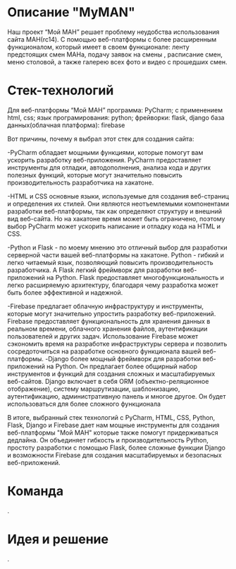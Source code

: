 # Описание "MyMAN"
Наш проект “Мой МАН”  решает  проблему неудобства использования сайта МАН(rc14).  С помощью веб-платформы с более расширенным функционалом,  который имеет в своем функционале: ленту предстоящих смен МАНа, подачу заявок на смены , расписание смен, меню столовой, а также галерею всех фото и видео с прошедших смен.

 # Стек-технологий
Для веб-платформы “Мой МАН”
программа: PyCharm;
 с применением html, css;
 язык програмирования: python;
 фрейворки: flask, django
 база данных(облачная платформа): firebase

Вот причины, почему я выбрал этот стек для создания сайта:

-PyCharm обладает мощными функциями, которые помогут вам ускорить разработку веб-приложения. PyCharm предоставляет инструменты для отладки, автодополнения, анализа кода и других полезных функций, которые могут значительно повысить производительность разработчика на хакатоне.

-HTML и CSS основные языки, используемые для создания веб-страниц и определения их стилей. Они являются неотъемлемыми компонентами разработки веб-платформы, так как определяют структуру и внешний вид веб-сайта. Но на хакатоне время может быть ограничено, поэтому выбор PyCharm может ускорить написание и отладку кода на HTML и CSS.

-Python и Flask - по моему мнению это отличный выбор для разработки серверной части вашей веб-платформы на хакатоне. Python - гибкий и легко читаемый язык, позволяющий повысить производительность разработчика. А Flask легкий фреймворк для разработки веб-приложений на Python. Flask предоставляет многофункциональность и легко расширяемую архитектуру, благодаря чему разработка может быть более эффективной и надежной.

-Firebase предлагает облачную инфраструктуру и инструменты, которые могут значительно упростить разработку веб-приложений. Firebase предоставляет функциональность для хранения данных в реальном времени, облачного хранения файлов, аутентификации пользователей и других задач. Использование Firebase может сэкономить время на разработке инфраструктуры сервера и позволить сосредоточиться на разработке основного функционала вашей веб-платформы.
-Django более мощный фреймворк для разработки веб-приложений на Python. Он предлагает более общирный набор инструментов и функций для создания сложных и масштабируемых веб-сайтов. Django включает в себя ORM (объектно-реляционное отображение), систему маршрутизации, шаблонизацию, аутентификацию, административную панель и многое другое. Он будет использоваться для более сложного функционала

В итоге, выбранный стек технологий с PyCharm, HTML, CSS, Python, Flask, Django и Firebase дает нам мощные инструменты для создания веб-платформы "Мой МАН" которые также помогут придерживаться дедлайна. Он объединяет гибкость и производительность Python, простоту разработки с помощью Flask, более сложные функции Django и возможности Firebase для создания масштабируемых и безопасных веб-приложений.

# Команда
.
# Идея и решение
.
